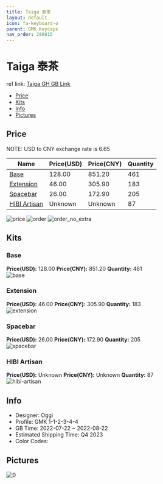 ```yaml
---
title: Taiga 泰茶
layout: default
icon: fa-keyboard-o
parent: GMK Keycaps
nav_order: 280815
---
```


# Taiga 泰茶

ref link: [Taiga GH GB Link](https://geekhack.org/index.php?topic=117825)

* [Price](#price)
* [Kits](#kits)
* [Info](#info)
* [Pictures](#pictures)

## Price

NOTE: USD to CNY exchange rate is 6.65

| Name          | Price(USD)   |  Price(CNY) | Quantity |
| ------------- | ------------ |  ---------- | -------- |
|[Base](#base)|128.00|851.20|461|
|[Extension](#extension)|46.00|305.90|183|
|[Spacebar](#spacebar)|26.00|172.90|205|
|[HIBI Artisan](#hibi-artisan)|Unknown|Unknown|87|

<img src="{{ 'assets/images/gmk-keycaps/Taiga/price.png' | relative_url }}" alt="price" class="image featured">
<img src="{{ 'assets/images/gmk-keycaps/Taiga/order.png' | relative_url }}" alt="order" class="image featured">
<img src="{{ 'assets/images/gmk-keycaps/Taiga/order_no_extra.png' | relative_url }}" alt="order_no_extra" class="image featured">

## Kits
### Base  
**Price(USD):** 128.00	**Price(CNY):** 851.20	**Quantity:** 461  
<img src="{{ 'assets/images/gmk-keycaps/Taiga/kits_pics/base.jpg' | relative_url }}" alt="base" class="image featured">

### Extension  
**Price(USD):** 46.00	**Price(CNY):** 305.90	**Quantity:** 183  
<img src="{{ 'assets/images/gmk-keycaps/Taiga/kits_pics/extension.png' | relative_url }}" alt="extension" class="image featured">

### Spacebar  
**Price(USD):** 26.00	**Price(CNY):** 172.90	**Quantity:** 205  
<img src="{{ 'assets/images/gmk-keycaps/Taiga/kits_pics/spacebar.png' | relative_url }}" alt="spacebar" class="image featured">

### HIBI Artisan  
**Price(USD):** Unknown	**Price(CNY):** Unknown	**Quantity:** 87  
<img src="{{ 'assets/images/gmk-keycaps/Taiga/kits_pics/hibi-artisan.png' | relative_url }}" alt="hibi-artisan" class="image featured">

## Info
* Designer: Oggi  
* Profile: GMK 1-1-2-3-4-4  
* GB Time: 2022-07-22 ~ 2022-08-22  
* Estimated Shipping Time: Q4 2023  
* Color Codes:  


## Pictures  
<img src="{{ 'assets/images/gmk-keycaps/Taiga/rendering_pics/0.png' | relative_url }}" alt="0" class="image featured">
